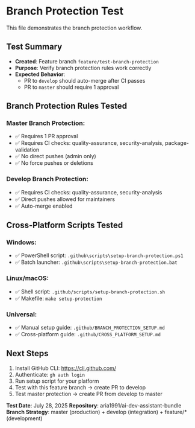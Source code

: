 # Branch Protection Test

This file demonstrates the branch protection workflow.

## Test Summary

- **Created**: Feature branch `feature/test-branch-protection`
- **Purpose**: Verify branch protection rules work correctly
- **Expected Behavior**: 
  - PR to `develop` should auto-merge after CI passes
  - PR to `master` should require 1 approval

## Branch Protection Rules Tested

### Master Branch Protection:
- ✅ Requires 1 PR approval
- ✅ Requires CI checks: quality-assurance, security-analysis, package-validation
- ✅ No direct pushes (admin only)
- ✅ No force pushes or deletions

### Develop Branch Protection:
- ✅ Requires CI checks: quality-assurance, security-analysis
- ✅ Direct pushes allowed for maintainers
- ✅ Auto-merge enabled

## Cross-Platform Scripts Tested

### Windows:
- ✅ PowerShell script: `.github\scripts\setup-branch-protection.ps1`
- ✅ Batch launcher: `.github\scripts\setup-branch-protection.bat`

### Linux/macOS:
- ✅ Shell script: `.github/scripts/setup-branch-protection.sh`
- ✅ Makefile: `make setup-protection`

### Universal:
- ✅ Manual setup guide: `.github/BRANCH_PROTECTION_SETUP.md`
- ✅ Cross-platform guide: `.github/CROSS_PLATFORM_SETUP.md`

## Next Steps

1. Install GitHub CLI: https://cli.github.com/
2. Authenticate: `gh auth login`
3. Run setup script for your platform
4. Test with this feature branch → create PR to develop
5. Test master protection → create PR from develop to master

**Test Date**: July 28, 2025
**Repository**: aria1991/ai-dev-assistant-bundle
**Branch Strategy**: master (production) + develop (integration) + feature/* (development)
